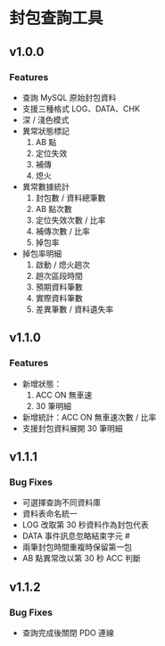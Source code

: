 # 封包查詢工具

## v1.0.0

### Features

- 查詢 MySQL 原始封包資料
- 支援三種格式 LOG、DATA、CHK
- 深 / 淺色模式
- 異常狀態標記
  1. AB 點
  2. 定位失效
  3. 補傳
  4. 熄火
- 異常數據統計
  1. 封包數 / 資料總筆數
  2. AB 點次數
  3. 定位失效次數 / 比率
  4. 補傳次數 / 比率
  5. 掉包率
- 掉包率明細
  1. 啟動 / 熄火趟次
  2. 趟次區段時間
  3. 預期資料筆數
  4. 實際資料筆數
  5. 差異筆數 / 資料遺失率

## v1.1.0

### Features

- 新增狀態：
  1. ACC ON 無車速
  2. 30 筆明細
- 新增統計：ACC ON 無車速次數 / 比率
- 支援封包資料展開 30 筆明細

## v1.1.1

### Bug Fixes

- 可選擇查詢不同資料庫
- 資料表命名統一
- LOG 改取第 30 秒資料作為封包代表
- DATA 事件訊息忽略結束字元 #
- 兩筆封包時間重複時保留第一包
- AB 點異常改以第 30 秒 ACC 判斷

## v1.1.2

### Bug Fixes

- 查詢完成後關閉 PDO 連線
